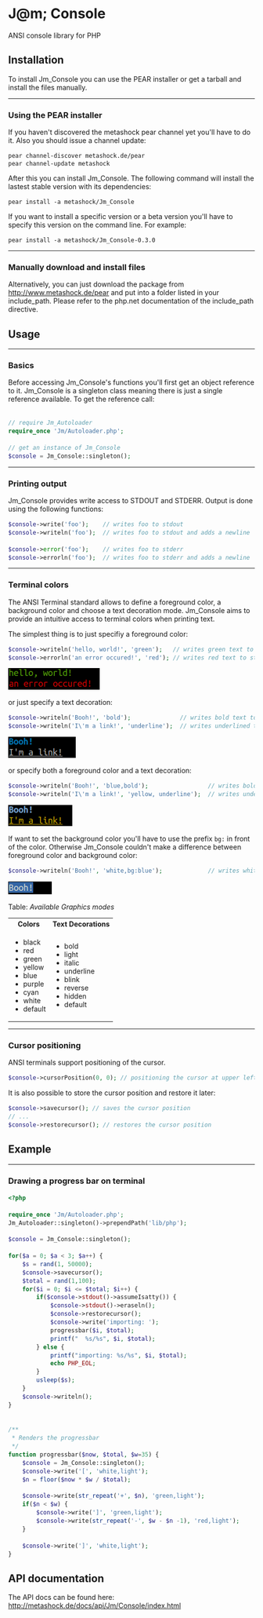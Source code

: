 # J@m; Console

ANSI console library for PHP

## Installation

To install Jm_Console you can use the PEAR installer or get a tarball and install the files manually.

___
### Using the PEAR installer

If you haven't discovered the metashock pear channel yet you'll have to do it. Also you should issue a channel update:

    pear channel-discover metashock.de/pear
    pear channel-update metashock

After this you can install Jm_Console. The following command will install the lastest stable version with its dependencies:

    pear install -a metashock/Jm_Console

If you want to install a specific version or a beta version you'll have to specify this version on the command line. For example:

    pear install -a metashock/Jm_Console-0.3.0

___
### Manually download and install files

Alternatively, you can just download the package from http://www.metashock.de/pear and put into a folder listed in your include_path. Please refer to the php.net documentation of the include_path directive.


## Usage

___
### Basics

Before accessing Jm_Console's functions you'll first get an object reference to it. Jm_Console is a singleton class meaning there is just a single reference available. To get the reference call:

```php

// require Jm_Autoloader
require_once 'Jm/Autoloader.php';

// get an instance of Jm_Console
$console = Jm_Console::singleton();
```
___
### Printing output 

Jm_Console provides write access to STDOUT and STDERR. Output is done using the following functions:

```php
$console->write('foo');    // writes foo to stdout
$console->writeln('foo');  // writes foo to stdout and adds a newline

$console->error('foo');    // writes foo to stderr
$console->errorln('foo');  // writes foo to stderr and adds a newline
```

___
### Terminal colors

The ANSI Terminal standard allows to define a foreground color, a background color and choose a text decoration mode. Jm_Console aims to provide an intuitive access to terminal colors when printing text.

The simplest thing is to just specifiy a foreground color:

```php
$console->writeln('hello, world!', 'green');   // writes green text to stdout
$console->errorln('an error occured!', 'red'); // writes red text to stderr
```

![green text](res/colors.png)


or just specify a text decoration:

```php
$console->writeln('Booh!', 'bold');              // writes bold text to stdout
$console->writeln('I\'m a link!', 'underline');  // writes underlined text to stdout
```

![green text](res/decorations.png)

or specify both a foreground color and a text decoration:

```php
$console->writeln('Booh!', 'blue,bold');                 // writes bold blue text to stdout
$console->writeln('I\'m a link!', 'yellow, underline');  // writes underlined yellow text to stdout
```

![green text](res/decorations2.png)

If want to set the background color you'll have to use the prefix `bg:` in front of the color. Otherwise Jm_Console couldn't make a difference between foreground color and background color:

```php
$console->writeln('Booh!', 'white,bg:blue');             // writes white text on a blue background to stdout
```
![green text](res/background-color.png)

Table: *Available Graphics modes*

<table>
  <tr>
    <th>Colors</th>
    <th>Text Decorations</th>
  </tr>
  <tr>
    <td><ul>
    <li>black</li>
    <li>red</li>
    <li>green</li>
    <li>yellow</li>
    <li>blue</li>
    <li>purple</li>
    <li>cyan</li>
    <li>white</li>
    <li>default</li>
    </ul></td>
    <td><ul>
    <li>bold</li>
    <li>light</li>
    <li>italic</li>
    <li>underline</li>
    <li>blink</li>
    <li>reverse</li>
    <li>hidden</li>
    <li>default</li>
    </ul></td>
  </tr>
</table>


___
### Cursor positioning

ANSI terminals support positioning of the cursor.

```php
$console->cursorPosition(0, 0); // positioning the cursor at upper left corner
```
It is also possible to store the cursor position and restore it later:

```php
$console->savecursor(); // saves the cursor position
// ...
$console->restorecursor(); // restores the cursor position
```

## Example
___
### Drawing a progress bar on terminal

```php
<?php

require_once 'Jm/Autoloader.php';
Jm_Autoloader::singleton()->prependPath('lib/php');

$console = Jm_Console::singleton();

for($a = 0; $a < 3; $a++) {
    $s = rand(1, 50000);
    $console->savecursor();
    $total = rand(1,100);
    for($i = 0; $i <= $total; $i++) {
        if($console->stdout()->assumeIsatty()) {
            $console->stdout()->eraseln();
            $console->restorecursor();
            $console->write('importing: ');
            progressbar($i, $total);
            printf("  %s/%s", $i, $total);
        } else {
            printf("importing: %s/%s", $i, $total);
            echo PHP_EOL;
        }   
        usleep($s);
    }   
    $console->writeln();
}


/**
 * Renders the progressbar
 */
function progressbar($now, $total, $w=35) {
    $console = Jm_Console::singleton();
    $console->write('[', 'white,light');
    $n = floor($now * $w / $total);

    $console->write(str_repeat('+', $n), 'green,light');
    if($n < $w) {
        $console->write(']', 'green,light');
        $console->write(str_repeat('-', $w - $n -1), 'red,light');
    }   

    $console->write(']', 'white,light');
}
```




## API documentation

The API docs can be found here: http://metashock.de/docs/api/Jm/Console/index.html



